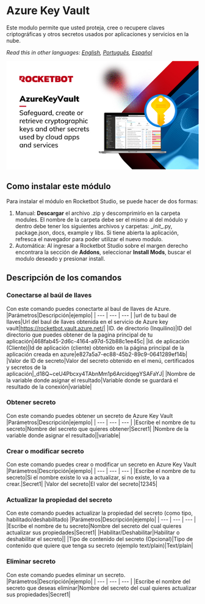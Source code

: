 # Azure Key Vault
  
Este modulo permite que usted proteja, cree o recupere claves criptográficas y otros secretos usados por aplicaciones y servicios en la nube.  

*Read this in other languages: [English](Manual_AzureKeyVault.md), [Português](Manual_AzureKeyVault.pr.md), [Español](Manual_AzureKeyVault.es.md)*
  
![banner](imgs/Banner_AzureKeyVault.jpg)
## Como instalar este módulo
  
Para instalar el módulo en Rocketbot Studio, se puede hacer de dos formas:
1. Manual: __Descargar__ el archivo .zip y descomprimirlo en la carpeta modules. El nombre de la carpeta debe ser el mismo al del módulo y dentro debe tener los siguientes archivos y carpetas: \__init__.py, package.json, docs, example y libs. Si tiene abierta la aplicación, refresca el navegador para poder utilizar el nuevo modulo.
2. Automática: Al ingresar a Rocketbot Studio sobre el margen derecho encontrara la sección de **Addons**, seleccionar **Install Mods**, buscar el modulo deseado y presionar install.  


## Descripción de los comandos

### Conectarse al baúl de llaves
  
Con este comando puedes conectarte al baul de llaves de Azure.
|Parámetros|Descripción|ejemplo|
| --- | --- | --- |
|url de tu baul de llaves|Url del baul de llaves obtenida en el servicio de Azure key vault|https://rocketbot.vault.azure.net/|
|ID. de directorio (Inquilino)|ID del directorio que puedes obtener de la pagina principal de tu aplicación|468fab45-2d6c-4164-a97d-52b88c1ee45c|
|Id. de aplicación (Cliente)|Id de aplicación (cliente) obtenido en la página principal de la aplicación creada en azure|e827a5a7-ec88-45b2-89c9-0641289ef14b|
|Valor de ID de secreto|Valor del secreto obtenido en el menú, certificados y secretos de la aplicación|_d18Q~ceU4Pbcxy4TAbnMm1p6ArcidqegYSAFaYJ|
|Nombre de la variable donde asignar el resultado|Variable donde se guardará el resultado de la conexión|variable|

### Obtener secreto
  
Con este comando puedes obtener un secreto de Azure Key Vault
|Parámetros|Descripción|ejemplo|
| --- | --- | --- |
|Escribe el nombre de tu secreto|Nombre del secreto que quieres obtener|Secret1|
|Nombre de la variable donde asignar el resultado||variable|

### Crear o modificar secreto
  
Con este comando puedes crear o modificar un secreto en Azure Key Vault
|Parámetros|Descripción|ejemplo|
| --- | --- | --- |
|Escribe el nombre de tu secreto|Si el nombre existe lo va a actualizar, si no existe, lo va a crear.|Secret1|
|Valor del secreto|El valor del secreto|12345|

### Actualizar la propiedad del secreto
  
Con este comando puedes actualizar la propiedad del secreto (como tipo, habilitado/deshabilitado)
|Parámetros|Descripción|ejemplo|
| --- | --- | --- |
|Escribe el nombre de tu secreto|Nombre del secreto del cual quieres actualizar sus propiedades|Secret1|
|Habilitar/Deshabilitar|Habilitar o deshabilitar el secreto||
|Tipo de contenido del secreto (Opcional)|Tipo de contenido que quiere que tenga su secreto (ejemplo text/plain)|Text/plain|

### Eliminar secreto
  
Con este comando puedes eliminar un secreto.
|Parámetros|Descripción|ejemplo|
| --- | --- | --- |
|Escribe el nombre del secreto que deseas eliminar|Nombre del secreto del cual quieres actualizar sus propiedades|Secret1|
